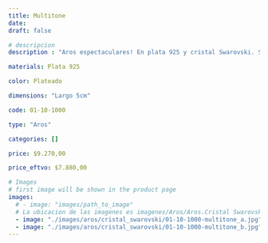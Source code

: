 ```yaml
---
title: Multitone
date: 
draft: false

# descripcion
description : "Aros espectaculares! En plata 925 y cristal Swarovski. Simplemente bellísimos."

materials: Plata 925

color: Plateado

dimensions: "Largo 5cm"

code: 01-10-1000

type: "Aros"

categories: []

price: $9.270,00

price_eftvo: $7.880,00

# Images
# first image will be shown in the product page
images:
  # - image: "images/path_to_image"
  # La ubicacion de las imagenes es imagenes/Aros/Aros.Cristal Swarovski/01-10-1000-multitone
  - image: "./images/aros/cristal_swarovski/01-10-1000-multitone_a.jpg"
  - image: "./images/aros/cristal_swarovski/01-10-1000-multitone_b.jpg"
---
```

